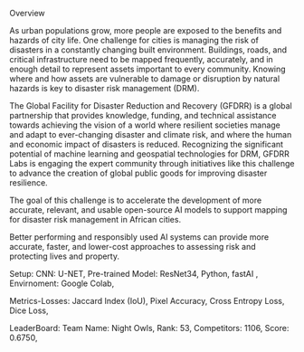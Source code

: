 Overview

As urban populations grow, more people are exposed to the benefits and hazards of city life. One challenge for cities is managing the risk of disasters in a constantly changing built environment. Buildings, roads, and critical infrastructure need to be mapped frequently, accurately, and in enough detail to represent assets important to every community. Knowing where and how assets are vulnerable to damage or disruption by natural hazards is key to disaster risk management (DRM).

The Global Facility for Disaster Reduction and Recovery (GFDRR) is a global partnership that provides knowledge, funding, and technical assistance towards achieving the vision of a world where resilient societies manage and adapt to ever-changing disaster and climate risk, and where the human and economic impact of disasters is reduced. Recognizing the significant potential of machine learning and geospatial technologies for DRM, GFDRR Labs is engaging the expert community through initiatives like this challenge to advance the creation of global public goods for improving disaster resilience.

The goal of this challenge is to accelerate the development of more accurate, relevant, and usable open-source AI models to support mapping for disaster risk management in African cities.

Better performing and responsibly used AI systems can provide more accurate, faster, and lower-cost approaches to assessing risk and protecting lives and property.

Setup: 
CNN: U-NET,
Pre-trained Model: ResNet34,
Python, fastAI ,
Envirnoment: Google Colab,

Metrics-Losses:
Jaccard Index (IoU),
Pixel Accuracy,
Cross Entropy Loss,
Dice Loss,

LeaderBoard:
Team Name: Night Owls,
Rank: 53,
Competitors: 1106,
Score: 0.6750,